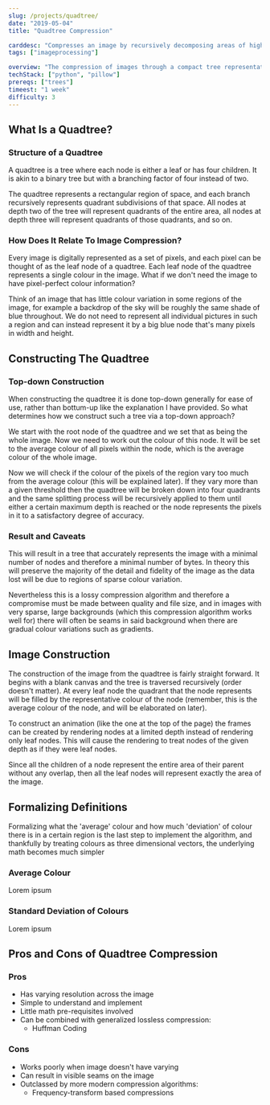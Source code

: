 ```yaml
---
slug: /projects/quadtree/
date: "2019-05-04"
title: "Quadtree Compression"

carddesc: "Compresses an image by recursively decomposing areas of high deviation into four smaller sections."
tags: ["imageprocessing"]

overview: "The compression of images through a compact tree representation of regions of colour."
techStack: ["python", "pillow"]
prereqs: ["trees"]
timeest: "1 week"
difficulty: 3
---
```


## What Is a Quadtree?
### Structure of a Quadtree
A quadtree is a tree where each node is either a leaf or has four children. It is akin to a binary tree but with a branching factor of four instead of two.

The quadtree represents a rectangular region of space, and each branch recursively represents quadrant subdivisions of that space. All nodes at depth two of the tree will represent quadrants of the entire area, all nodes at depth three will represent quadrants of those quadrants, and so on. 

### How Does It Relate To Image Compression?
Every image is digitally represented as a set of pixels, and each pixel can be thought of as the leaf node of a quadtree. Each leaf node of the quadtree represents a single colour in the image.
What if we don't need the image to have pixel-perfect colour information? 

Think of an image that has little colour variation in some regions of the image, for example a backdrop of the sky will be roughly the same shade of blue throughout. We do not need to represent all individual pictures in such a region and can instead represent it by a big blue node that's many pixels in width and height.

## Constructing The Quadtree
### Top-down Construction
When constructing the quadtree it is done top-down generally for ease of use, rather than bottum-up like the explanation I have provided. So what determines how we construct such a tree via a top-down approach?

We start with the root node of the quadtree and we set that as being the whole image. Now we need to work out the colour of this node. It will be set to the average colour of all pixels within the node, which is the average colour of the whole image.

Now we will check if the colour of the pixels of the region vary too much from the average colour (this will be explained later). If they vary more than a given threshold then the quadtree will be broken down into four quadrants and the same splitting process will be recursively applied to them until either a certain maximum depth is reached or the node represents the pixels in it to a satisfactory degree of accuracy.

### Result and Caveats
This will result in a tree that accurately represents the image with a minimal number of nodes and therefore a minimal number of bytes. In theory this will preserve the majority of the detail and fidelity of the image as the data lost will be due to regions of sparse colour variation.

Nevertheless this is a lossy compression algorithm and therefore a compromise must be made between quality and file size, and in images with very sparse, large backgrounds (which this compression algorithm works well for) there will often be seams in said background when there are gradual colour variations such as gradients.

## Image Construction
The construction of the image from the quadtree is fairly straight forward. It begins with a blank canvas and the tree is traversed recursively (order doesn't matter). At every leaf node the quadrant that the node represents will be filled by the representative colour of the node (remember, this is the average colour of the node, and will be elaborated on later).

To construct an animation (like the one at the top of the page) the frames can be created by rendering nodes at a limited depth instead of rendering only leaf nodes. This will cause the rendering to treat nodes of the given depth as if they were leaf nodes.

Since all the children of a node represent the entire area of their parent without any overlap, then all the leaf nodes will represent exactly the area of the image.

## Formalizing Definitions

Formalizing what the 'average' colour and how much 'deviation' of colour there is in a certain region is the last step to implement the algorithm, and thankfully by treating colours as three dimensional vectors, the underlying math becomes much simpler
### Average Colour
Lorem ipsum

### Standard Deviation of Colours
Lorem ipsum

## Pros and Cons of Quadtree Compression
### Pros
- Has varying resolution across the image
- Simple to understand and implement
- Little math pre-requisites involved
- Can be combined with generalized lossless compression: 
    - Huffman Coding

### Cons
- Works poorly when image doesn't have varying
- Can result in visible seams on the image
- Outclassed by more modern compression algorithms:
    - Frequency-transform based compressions
